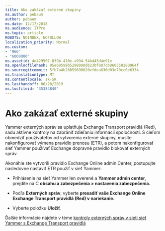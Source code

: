 ```yaml
---
title: Ako zakázať externé skupiny
ms.author: pebaum
author: pebaum
ms.date: 12/17/2018
ms.audience: ITPro
ms.topic: article
ROBOTS: NOINDEX, NOFOLLOW
localization_priority: Normal
ms.custom:
- "966"
- "6000006"
ms.assetid: 4e429507-039b-410e-a994-54b443d4e91e
ms.openlocfilehash: 95e60599b5298090db23bf887cb860350280964f
ms.sourcegitcommit: 5fb7a4b28859690020efdea630d03e70cc0e6334
ms.translationtype: MT
ms.contentlocale: sk-SK
ms.lasthandoff: 06/28/2019
ms.locfileid: "35384840"
---
```

# <a name="how-to-disable-external-groups"></a>Ako zakázať externé skupiny

Yammer externých správ sa uplatňuje Exchange Transport pravidlá (Red), sadu aktívne kontroly na zabrániť zdieľaniu informácií spoločnosti. S cieľom obmedziť používateľov od vytvorenia externé skupiny, musíte nakonfigurovať výmena pravidlo prenosu (ETR), a potom nakonfigurovať sieť Yammer používať Exchange dopravné pravidlo blokovať externých správ.
  
Akonáhle ste vytvorili pravidlo Exchange Online admin Center, postupujte nasledovne nastaviť ETR použiť v sieť Yammer:
  
- Prihlásenie na sieť Yammer len overené a **Yammer admin center**, prejdite na C **obsahu a zabezpečenia \> nastavenia zabezpečenia.**

- Podľa **Externých správ**, vyberte **presadiť vaše Exchange Online Exchange Transport pravidlá (Red) v nariekanie.**

- Vyberte položku **Uložiť**.

Ďalšie informácie nájdete v téme [kontroly externých správ v sieti sieť Yammer s Exchange Transport pravidlá](https://support.office.com/article/Control-external-messaging-in-a-Yammer-network-with-Exchange-Transport-Rules-f8fd6403-c8f3-4307-9230-65304d6000d9)
  